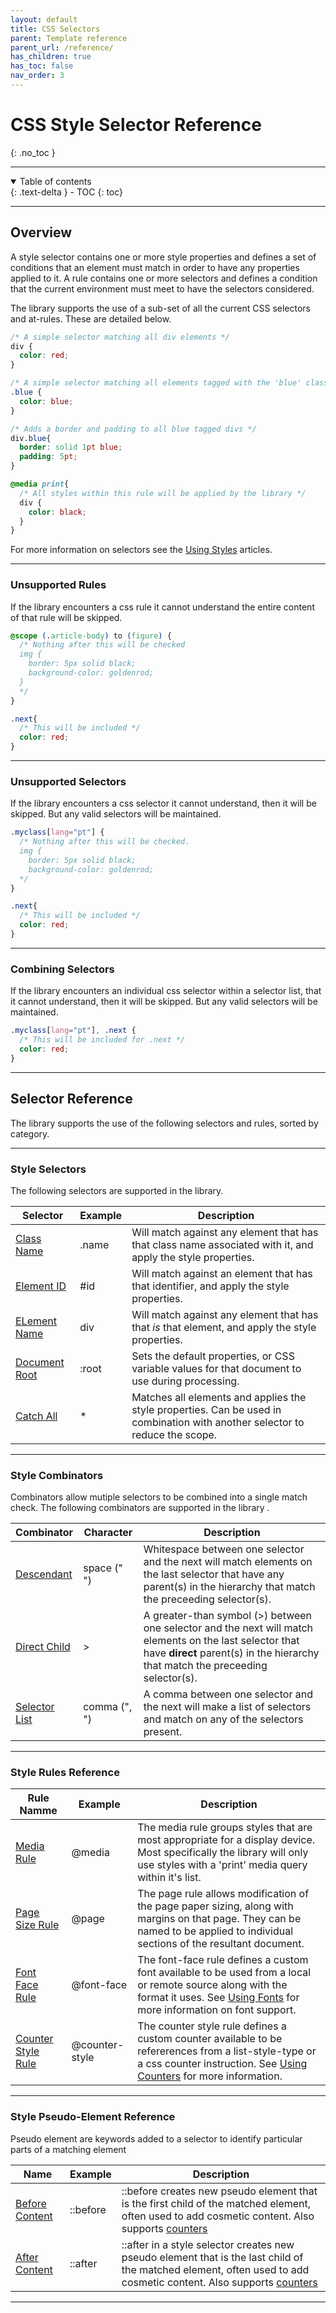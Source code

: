 ```yaml
---
layout: default
title: CSS Selectors
parent: Template reference
parent_url: /reference/
has_children: true
has_toc: false
nav_order: 3
---
```


# CSS Style Selector Reference
{: .no_toc }

---

<details open markdown="block">
  <summary>
    Table of contents
  </summary>
  {: .text-delta }
- TOC
{: toc}
</details>

---

## Overview

A style selector contains one or more style properties and defines a set of conditions that an element must match in order to have any properties applied to it.
A rule contains one or more selectors and defines a condition that the current environment must meet to have the selectors considered.

The library supports the use of a sub-set of all the current CSS selectors and at-rules. These are detailed below.

```css
/* A simple selector matching all div elements */
div {
  color: red;
}

/* A simple selector matching all elements tagged with the 'blue' class */
.blue {
  color: blue;
}

/* Adds a border and padding to all blue tagged divs */
div.blue{
  border: solid 1pt blue;
  padding: 5pt;
}

@media print{
  /* All styles within this rule will be applied by the library */
  div {
    color: black;
  }
}
```

For more information on selectors see the <a href='/learning/styles/'>Using Styles</a> articles.

---

### Unsupported Rules

If the library encounters a css rule it cannot understand the entire content of that rule will be skipped.

```css
@scope (.article-body) to (figure) {
  /* Nothing after this will be checked
  img {
    border: 5px solid black;
    background-color: goldenrod;
  }
  */
}

.next{
  /* This will be included */
  color: red;
}
```

---

### Unsupported Selectors

If the library encounters a css selector it cannot understand, then it will be skipped. But any valid selectors will be maintained.

```css
.myclass[lang="pt"] {
  /* Nothing after this will be checked.
  img {
    border: 5px solid black;
    background-color: goldenrod;
  */
}

.next{
  /* This will be included */
  color: red;
}
```

---

### Combining Selectors

If the library encounters an individual css selector within a selector list, that it cannot understand, then it will be skipped. But any valid selectors will be maintained.

```css
.myclass[lang="pt"], .next {
  /* This will be included for .next */
  color: red;
}
```

---


## Selector Reference

The library supports the use of the following selectors and rules, sorted by category.

---

### Style Selectors

The following selectors are supported in the library.


| Selector  | Example  | Description |
|---|---|---|
| <a href='selectors/class.html' >Class Name</a>   | .name | Will match against any element that has that class name associated with it, and apply the style properties.   |
| <a href='selectors/id.html' >Element ID</a>   | #id | Will match against an element that has that identifier, and apply the style properties.   |
| <a href='selectors/tag.html' >ELement Name</a>   | div | Will match against any element that has that *is* that element, and apply the style properties.   |
| <a href='selectors/root.html' >Document Root</a>   | :root | Sets the default properties, or CSS variable values for that document to use during processing.   |
| <a href='selectors/all.html' >Catch All</a>   | \* | Matches all elements and applies the style properties. Can be used in combination with another selector to reduce the scope.   |

---

### Style Combinators


Combinators allow mutiple selectors to be combined into a single match check. The following combinators are supported in the library .


| Combinator  | Character  | Description |
|---|---|---|
| <a href='combinators/descendant.html' >Descendant</a>   | space (" ") | Whitespace between one selector and the next will match elements on the last selector that have any parent(s) in the hierarchy that match the preceeding selector(s).   |
| <a href='combinators/child.html' >Direct Child</a>   | &gt; | A greater-than symbol (&gt;) between one selector and the next will match elements on the last selector that have **direct** parent(s) in the hierarchy that match the preceeding selector(s).   |
| <a href='combinators/list.html' >Selector List</a>   | comma (", ") | A comma between one selector and the next will make a list of selectors and match on any of the selectors present.   |

---

### Style Rules Reference


| Rule Namme  | Example  | Description |
|---|---|---|
| <a href='combinators/media.html' >Media Rule</a>   | @media | The media rule groups styles that are most appropriate for a display device. Most specifically the library will only use styles with a 'print' media query within it's list.   |
| <a href='combinators/page.html' >Page Size Rule</a>   | @page | The page rule allows modification of the page paper sizing, along with margins on that page. They can be named to be applied to individual sections of the resultant document.  |
| <a href='combinators/font-face.html' >Font Face Rule</a>   | @font-face | The font-face rule defines a custom font available to be used from a local or remote source along with the format it uses. See <a href='/learning/styles/fonts.html' >Using Fonts</a> for more information on font support.   |
| <a href='combinators/counter-style.html' >Counter Style Rule</a>   | @counter-style | The counter style rule defines a custom counter available to be refererences from a list-style-type or a css counter instruction. See <a href='/learning/styles/counters.html' >Using Counters</a> for more information.   |

---

### Style Pseudo-Element Reference

Pseudo element are keywords added to a selector to identify particular parts of a matching element 

| Name  | Example  | Description |
|---|---|---|
| <a href='pseudo/before.html' >Before Content</a>   | ::before | ::before creates new pseudo element that is the first child of the matched element, often used to add cosmetic content. Also supports <a href='/learning/styles/counters.html' >counters</a>  |
| <a href='pseudo/after.html' >After Content</a>   | ::after | ::after in a style selector creates new pseudo element that is the last child of the matched element, often used to add cosmetic content. Also supports <a href='/learning/styles/counters.html' >counters</a>  |

---


